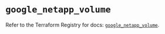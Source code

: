 # `google_netapp_volume`

Refer to the Terraform Registry for docs: [`google_netapp_volume`](https://registry.terraform.io/providers/hashicorp/google/6.49.3/docs/resources/netapp_volume).
